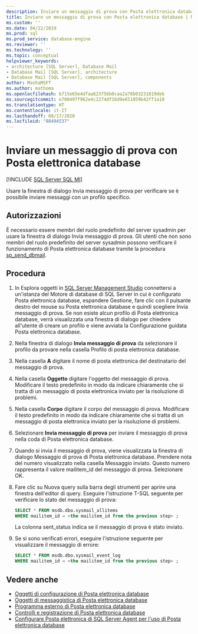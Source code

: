 ```yaml
---
description: Inviare un messaggio di prova con Posta elettronica database
title: Inviare un messaggio di prova con Posta elettronica database | Microsoft Docs
ms.custom: ''
ms.date: 04/22/2019
ms.prod: sql
ms.prod_service: database-engine
ms.reviewer: ''
ms.technology: ''
ms.topic: conceptual
helpviewer_keywords:
- architecture [SQL Server], Database Mail
- Database Mail [SQL Server], architecture
- Database Mail [SQL Server], components
author: MashaMSFT
ms.author: mathoma
ms.openlocfilehash: b715e65e4dfaa623f56b0caa2a78b03231819deb
ms.sourcegitcommit: e700497f962e4c2274df16d9e651059b42ff1a10
ms.translationtype: HT
ms.contentlocale: it-IT
ms.lasthandoff: 08/17/2020
ms.locfileid: "88494537"
---
```

# <a name="send-a-test-email-with-database-mail"></a>Inviare un messaggio di prova con Posta elettronica database  
[!INCLUDE [SQL Server SQL MI](../../includes/applies-to-version/sql-asdbmi.md)]

Usare la finestra di dialogo Invia messaggio di prova per verificare se è possibile inviare messaggi con un profilo specifico.

## <a name="permissions"></a>Autorizzazioni

È necessario essere membri del ruolo predefinito del server sysadmin per usare la finestra di dialogo Invia messaggio di prova. Gli utenti che non sono membri del ruolo predefinito del server sysadmin possono verificare il funzionamento di Posta elettronica database tramite la procedura [sp_send_dbmail](../system-stored-procedures/sp-send-dbmail-transact-sql.md).

## <a name="procedure"></a>Procedura

1. In Esplora oggetti in [SQL Server Management Studio](../../ssms/download-sql-server-management-studio-ssms.md) connettersi a un'istanza del Motore di database di SQL Server in cui è configurato Posta elettronica database, espandere Gestione, fare clic con il pulsante destro del mouse su Posta elettronica database e quindi scegliere Invia messaggio di prova. Se non esiste alcun profilo di Posta elettronica database, verrà visualizzata una finestra di dialogo per chiedere all'utente di creare un profilo e viene avviata la Configurazione guidata Posta elettronica database.
1. Nella finestra di dialogo **Invia messaggio di prova** da <instance name> selezionare il profilo da provare nella casella Profilo di posta elettronica database.
1. Nella casella **A** digitare il nome di posta elettronica del destinatario del messaggio di prova.
1. Nella casella **Oggetto** digitare l'oggetto del messaggio di prova. Modificare il testo predefinito in modo da indicare chiaramente che si tratta di un messaggio di posta elettronica inviato per la risoluzione di problemi.
1. Nella casella **Corpo** digitare il corpo del messaggio di prova. Modificare il testo predefinito in modo da indicare chiaramente che si tratta di un messaggio di posta elettronica inviato per la risoluzione di problemi.
1. Selezionare **Invia messaggio di prova** per inviare il messaggio di prova nella coda di Posta elettronica database.
1. Quando si invia il messaggio di prova, viene visualizzata la finestra di dialogo Messaggio di prova di Posta elettronica database. Prendere nota del numero visualizzato nella casella Messaggio inviato. Questo numero rappresenta il valore mailitem_id del messaggio di prova. Selezionare OK.
1. Fare clic su Nuova query sulla barra degli strumenti per aprire una finestra dell'editor di query. Eseguire l'istruzione T-SQL seguente per verificare lo stato del messaggio di prova:

    ```sql
    SELECT * FROM msdb.dbo.sysmail_allitems 
    WHERE mailitem_id = <the mailitem_id from the previous step> ;
    ```

    La colonna sent_status indica se il messaggio di prova è stato inviato.

1. Se si sono verificati errori, eseguire l'istruzione seguente per visualizzare il messaggio di errore:

    ```sql
    SELECT * FROM msdb.dbo.sysmail_event_log 
    WHERE mailitem_id = <the mailitem_id from the previous step> ;
    ```


##  <a name="see-also"></a><a name="RelatedContent"></a> Vedere anche 
  
-   [Oggetti di configurazione di Posta elettronica database](../../relational-databases/database-mail/database-mail-configuration-objects.md)
-   [Oggetti di messaggistica di Posta elettronica database](../../relational-databases/database-mail/database-mail-messaging-objects.md)
-   [Programma esterno di Posta elettronica database](../../relational-databases/database-mail/database-mail-external-program.md)
-   [Controlli e registrazione di Posta elettronica database](../../relational-databases/database-mail/database-mail-log-and-audits.md)
-   [Configurare Posta elettronica di SQL Server Agent per l'uso di Posta elettronica database](../../relational-databases/database-mail/configure-sql-server-agent-mail-to-use-database-mail.md)
  
  
